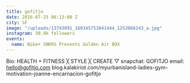 ```yaml
---
title: gofitjo
date: 2016-07-25 06:13:00 Z
city: SF
image: "/uploads/13743091_160345751041444_1253866143_a.jpg"
instagram: 30.9k followers
events:
  name: Nike+ SNKRS Presents Golden Air BOX
---
```


Bio: HEALTH + FITNESS ╳ STYLE ╳ CREATE ▽ snapchat: GOFITJO email: hello@gofitjo.com blog.kalakiriot.com/myurbanisland-ladies-gym-motivation-joanne-encarnacion-gofitjo